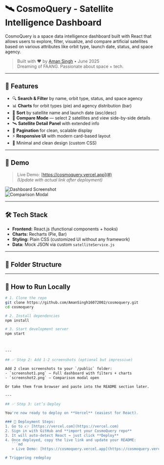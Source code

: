 # 🛰️ CosmoQuery - Satellite Intelligence Dashboard

CosmoQuery is a space data intelligence dashboard built with React that allows users to explore, filter, visualize, and compare artificial satellites based on various attributes like orbit type, launch date, status, and space agency.

> Built with ❤️ by [Aman Singh](https://github.com/AmanSingh16072002) • June 2025  
> Dreaming of FAANG. Passionate about space + tech.

---

## 🌟 Features

- 🔍 **Search & Filter** by name, orbit type, status, and space agency
- 📊 **Charts** for orbit types (pie) and agency distribution (bar)
- 📅 **Sort** by satellite name and launch date (asc/desc)
- 🧠 **Compare Mode** — select 2 satellites and view side-by-side details
- 🛰️ **Satellite Detail Panel** with extended info
- 📄 **Pagination** for clean, scalable display
- ⚡ **Responsive UI** with modern card-based layout
- 🎨 Minimal and clean design (custom CSS)

---

## 🧪 Demo

> Live Demo: [https://cosmoquery.vercel.app](#)  
> *(Update with actual link after deployment)*

![Dashboard Screenshot](./public/screenshot1.png)  
![Comparison Modal](./public/screenshot2.png)

---

## 🛠️ Tech Stack

- **Frontend:** React.js (functional components + hooks)
- **Charts:** Recharts (Pie, Bar)
- **Styling:** Plain CSS (customized UI without any framework)
- **Data:** Mock JSON via custom `satelliteService.js`

---

## 📂 Folder Structure


---

## 🧰 How to Run Locally

```bash
# 1. Clone the repo
git clone https://github.com/AmanSingh16072002/cosmoquery.git
cd cosmoquery

# 2. Install dependencies
npm install

# 3. Start development server
npm start



---

## ✅ Step 2: Add 1-2 screenshots (optional but impressive)

Add 2 clean screenshots to your `/public` folder:
- `screenshot1.png` — Full dashboard with filters + charts
- `screenshot2.png` — Comparison modal open

Or take them from browser and paste into the README section later.

---

## ✅ Step 3: Let’s Deploy

You're now ready to deploy on **Vercel** (easiest for React).

### 🔧 Deployment Steps:
1. Go to 👉 [https://vercel.com](https://vercel.com)
2. Sign in with GitHub and **import your CosmoQuery repo**
3. It will auto-detect React → just click **Deploy**
4. Once deployed, copy the live link and update your README:
   ```md
   > Live Demo: [https://cosmoquery.vercel.app](https://cosmoquery.vercel.app)

# Triggering redeploy
